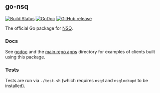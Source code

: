 ## go-nsq

[![Build Status](https://secure.travis-ci.org/nsqio/go-nsq.svg?branch=master)][travis] [![GoDoc](https://godoc.org/github.com/WU-CPSL/RTM-0.1/nsqio/go-nsq?status.svg)](https://godoc.org/github.com/WU-CPSL/RTM-0.1/nsqio/go-nsq) [![GitHub release](https://img.shields.io/github/release/nsqio/go-nsq.svg)](https://github.com/WU-CPSL/RTM-0.1/nsqio/go-nsq/releases/latest)

The official Go package for [NSQ][nsq].

### Docs

See [godoc][nsq_gopkgdoc] and the [main repo apps][apps] directory for examples of clients built
using this package.

### Tests

Tests are run via `./test.sh` (which requires `nsqd` and `nsqlookupd` to be installed).

[nsq]: https://github.com/WU-CPSL/RTM-0.1/nsqio/nsq
[nsq_gopkgdoc]: http://godoc.org/github.com/WU-CPSL/RTM-0.1/nsqio/go-nsq
[apps]: https://github.com/WU-CPSL/RTM-0.1/nsqio/nsq/tree/master/apps
[travis]: http://travis-ci.org/nsqio/go-nsq
